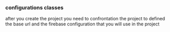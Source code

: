 ### configurations classes 

after you create the project you need to confrontation the project to 
defined the base url and the firebase configuration that you will use in the project

```dart 

```